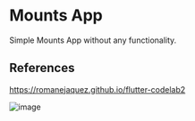 # Mounts App

Simple Mounts App without any functionality.

## References

https://romanejaquez.github.io/flutter-codelab2

![image](https://user-images.githubusercontent.com/62386883/159164562-9e479731-2375-40c5-bfc0-90a05240c750.png)

